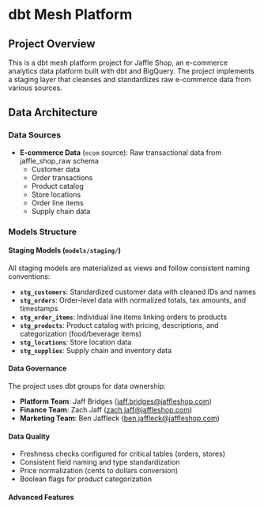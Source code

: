 # dbt Mesh Platform

## Project Overview

This is a dbt mesh platform project for Jaffle Shop, an e-commerce analytics data platform built with dbt and BigQuery. The project implements a staging layer that cleanses and standardizes raw e-commerce data from various sources.

## Data Architecture

### Data Sources
- **E-commerce Data** (`ecom` source): Raw transactional data from jaffle_shop_raw schema
  - Customer data
  - Order transactions
  - Product catalog
  - Store locations
  - Order line items
  - Supply chain data

### Models Structure

#### Staging Models (`models/staging/`)
All staging models are materialized as views and follow consistent naming conventions:

- **`stg_customers`**: Standardized customer data with cleaned IDs and names
- **`stg_orders`**: Order-level data with normalized totals, tax amounts, and timestamps
- **`stg_order_items`**: Individual line items linking orders to products
- **`stg_products`**: Product catalog with pricing, descriptions, and categorization (food/beverage items)
- **`stg_locations`**: Store location data
- **`stg_supplies`**: Supply chain and inventory data

#### Data Governance
The project uses dbt groups for data ownership:
- **Platform Team**: Jaff Bridges (jaff.bridges@jaffleshop.com)
- **Finance Team**: Zach Jaff (zach.jaff@jaffleshop.com) 
- **Marketing Team**: Ben Jaffleck (ben.jaffleck@jaffleshop.com)

#### Data Quality
- Freshness checks configured for critical tables (orders, stores)
- Consistent field naming and type standardization
- Price normalization (cents to dollars conversion)
- Boolean flags for product categorization

#### Advanced Features
